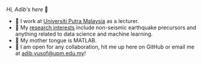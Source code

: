 _Hi, Adib's here_ 👋
- 💼 I work at [Universiti Putra Malaysia](https://upm.edu.my/) as a lecturer.
- 🔬 My [research interests](https://www.researchgate.net/profile/Khairul-Adib-Yusof) include non-seismic earthquake precursors and anything related to data science and machine learning. 
- 💬 My mother tongue is MATLAB.
- 🤝 I am open for any collaboration, hit me up here on GitHub or email me at [adib.yusof@upm.edu.my](mailto:adib.yusof@upm.edu.my)!
